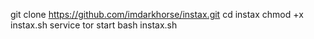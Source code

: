 git clone https://github.com/imdarkhorse/instax.git
cd instax
chmod +x instax.sh
service tor start
bash instax.sh
